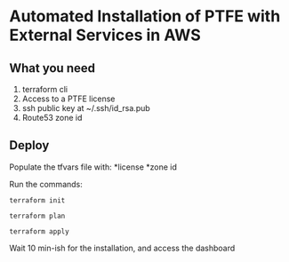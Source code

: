 # Automated Installation of PTFE with External Services in AWS

## What you need

1. terraform  cli 
2. Access to a PTFE license
3. ssh public key at ~/.ssh/id_rsa.pub
4. Route53 zone id


## Deploy
Populate the tfvars file with:
*license
*zone id

Run the commands:


```terraform init```

```terraform plan```

```terraform apply```

Wait 10 min-ish for the installation, and access the dashboard